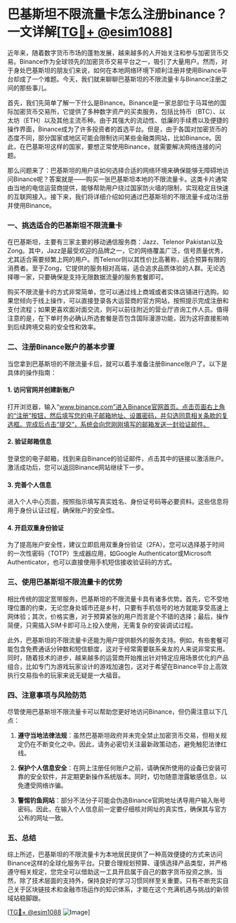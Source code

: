 # 巴基斯坦不限流量卡怎么注册binance？一文详解[[TG💪+ @esim1088](https://t.me/s/esim1088)]

近年来，随着数字货币市场的蓬勃发展，越来越多的人开始关注和参与加密货币交易。Binance作为全球领先的加密货币交易平台之一，吸引了大量用户。然而，对于身处巴基斯坦的朋友们来说，如何在本地网络环境下顺利注册并使用Binance平台却成了一个难题。今天，我们就来聊聊巴基斯坦的不限流量卡与Binance注册之间的那些事儿。

首先，我们先简单了解一下什么是Binance。Binance是一家总部位于马耳他的国际加密货币交易所，它提供了多种数字资产的买卖服务，包括比特币（BTC）、以太坊（ETH）以及其他主流币种。由于其强大的流动性、低廉的手续费以及便捷的操作界面，Binance成为了许多投资者的首选平台。但是，由于各国对加密货币的态度不同，部分国家或地区可能会限制访问某些金融类网站，比如Binance。因此，在巴基斯坦这样的国家，要想正常使用Binance，就需要解决网络连接的问题。

那么问题来了：巴基斯坦的用户该如何选择合适的网络环境来确保能够无障碍地访问Binance呢？答案就是——购买一张巴基斯坦本地的不限流量卡。这类卡片通常由当地的电信运营商提供，能够帮助用户绕过国家防火墙的限制，实现稳定且快速的互联网接入。接下来，我们将详细介绍如何通过巴基斯坦的不限流量卡成功注册并使用Binance。

### 一、挑选适合的巴基斯坦不限流量卡

在巴基斯坦，主要有三家主要的移动通信服务商：Jazz、Telenor Pakistan以及Zong。其中，Jazz是最受欢迎的品牌之一，它的网络覆盖广泛，信号质量优秀，尤其适合需要频繁上网的用户。而Telenor则以其性价比高著称，适合预算有限的消费者。至于Zong，它提供的服务相对高端，适合追求品质体验的人群。无论选择哪一家，只要确保是支持无限数据流量的服务套餐即可。

购买不限流量卡的方式非常简单，您可以通过线上商城或者实体店铺进行选购。如果您倾向于线上操作，可以直接登录各大运营商的官方网站，按照提示完成注册和支付流程；如果更喜欢面对面交流，则可以前往附近的营业厅咨询工作人员。值得注意的是，在下单时务必确认所选套餐是否包含国际漫游功能，因为这将直接影响到后续跨境交易的安全性和效率。

### 二、注册Binance账户的基本步骤

当您拿到巴基斯坦的不限流量卡后，就可以着手准备注册Binance账户了。以下是具体的操作指南：

#### 1. 访问官网并创建新账户
打开浏览器，输入“www.binance.com”进入Binance官网首页。点击页面右上角的“注册”按钮，然后填写您的电子邮箱地址、设置密码，并勾选同意相关条款的复选框。完成后点击“提交”，系统会向您刚刚填写的邮箱发送一封验证邮件。

#### 2. 验证邮箱信息
登录您的电子邮箱，找到来自Binance的验证邮件，点击其中的链接以激活账户。激活成功后，您可以返回Binance网站继续下一步。

#### 3. 完善个人信息
进入个人中心页面，按照指示填写真实姓名、身份证号码等必要资料。这些信息将用于身份认证过程，确保账户的安全性。

#### 4. 开启双重身份验证
为了提高账户安全性，建议立即启用双重身份验证（2FA）。您可以选择基于时间的一次性密码（TOTP）生成器应用，如Google Authenticator或Microsoft Authenticator，也可以直接使用手机短信接收验证码的方式。

### 三、使用巴基斯坦不限流量卡的优势

相比传统的固定宽带服务，巴基斯坦的不限流量卡具有诸多优势。首先，它不受地理位置的约束，无论您身处城市还是乡村，只要有手机信号的地方就能享受高速上网体验；其次，价格实惠，对于预算紧张的用户而言是个不错的选择；最后，操作简便，只需插入SIM卡即可马上投入使用，无需复杂的安装调试过程。

此外，巴基斯坦的不限流量卡还能为用户提供额外的服务支持。例如，有些套餐可能包含免费通话分钟数和短信额度，这对于经常需要联系亲友的人来说非常实用。同时，随着技术的进步，越来越多的运营商开始推出针对特定应用场景优化的产品组合，比如专门为游戏玩家设计的游戏加速包，这对于希望在Binance平台上高效执行交易指令的玩家来说无疑是一大福音。

### 四、注意事项与风险防范

尽管使用巴基斯坦不限流量卡可以帮助您更好地访问Binance，但仍需注意以下几点：

1. **遵守当地法律法规**：虽然巴基斯坦政府并未完全禁止加密货币交易，但相关规定仍在不断变化之中。因此，请务必密切关注最新政策动态，避免触犯法律红线。
   
2. **保护个人信息安全**：在网上注册任何账户之前，请确保所使用的设备已安装可靠的安全软件，并定期更新操作系统版本。同时，切勿随意泄露敏感信息，以免遭受网络诈骗。

3. **警惕钓鱼网站**：部分不法分子可能会伪造Binance官网地址诱导用户输入账号密码。因此，在输入个人信息前一定要仔细核对网址的真实性，确保其与官方公布的网址一致。

### 五、总结

综上所述，巴基斯坦的不限流量卡为本地居民提供了一种高效便捷的方式来访问Binance这样的全球化服务平台。只要合理规划预算、谨慎选择产品类型，并严格遵守相关规定，您完全可以借助这一工具开启属于自己的数字货币投资之旅。当然，除了技术层面的支持外，保持良好的学习习惯同样至关重要。只有不断充实自己关于区块链技术和金融市场运作的知识体系，才能在这个充满机遇与挑战的新领域站稳脚跟。

[[TG💪+ @esim1088](https://t.me/s/esim1088) ![Image](https://i.postimg.cc/4NQfJmqS/Snipaste-2025-05-13-00-14-12.png)]